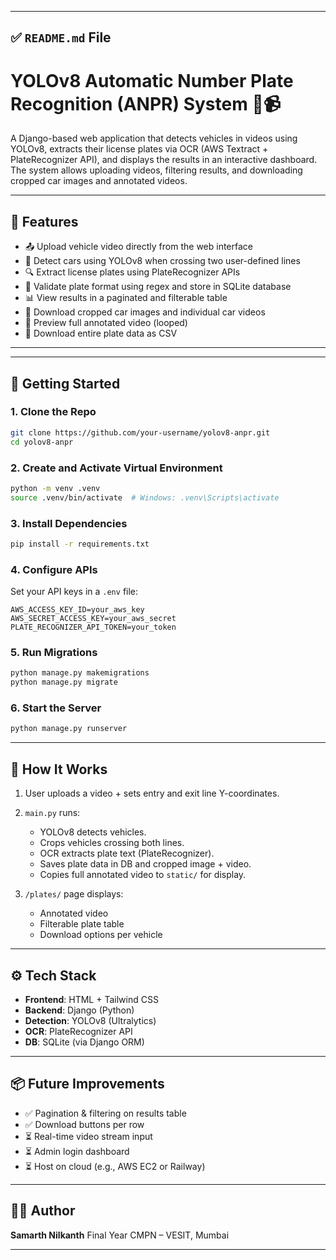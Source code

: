 
---

## ✅ `README.md` File


# YOLOv8 Automatic Number Plate Recognition (ANPR) System 🚗📹

A Django-based web application that detects vehicles in videos using YOLOv8, extracts their license plates via OCR (AWS Textract + PlateRecognizer API), and displays the results in an interactive dashboard. The system allows uploading videos, filtering results, and downloading cropped car images and annotated videos.

---

## 🔧 Features

- 📤 Upload vehicle video directly from the web interface
- 🎯 Detect cars using YOLOv8 when crossing two user-defined lines
- 🔍 Extract license plates using PlateRecognizer APIs
- 🧾 Validate plate format using regex and store in SQLite database
- 📊 View results in a paginated and filterable table
- 📸 Download cropped car images and individual car videos
- 🎥 Preview full annotated video (looped)
- 📂 Download entire plate data as CSV

---

---

## 🚀 Getting Started

### 1. Clone the Repo

```bash
git clone https://github.com/your-username/yolov8-anpr.git
cd yolov8-anpr
```

### 2. Create and Activate Virtual Environment

```bash
python -m venv .venv
source .venv/bin/activate  # Windows: .venv\Scripts\activate
```

### 3. Install Dependencies

```bash
pip install -r requirements.txt
```

### 4. Configure APIs

Set your API keys in a `.env` file:

```env
AWS_ACCESS_KEY_ID=your_aws_key
AWS_SECRET_ACCESS_KEY=your_aws_secret
PLATE_RECOGNIZER_API_TOKEN=your_token
```

### 5. Run Migrations

```bash
python manage.py makemigrations
python manage.py migrate
```

### 6. Start the Server

```bash
python manage.py runserver
```

---

## 🧪 How It Works

1. User uploads a video + sets entry and exit line Y-coordinates.
2. `main.py` runs:

   * YOLOv8 detects vehicles.
   * Crops vehicles crossing both lines.
   * OCR extracts plate text (PlateRecognizer).
   * Saves plate data in DB and cropped image + video.
   * Copies full annotated video to `static/` for display.
3. `/plates/` page displays:

   * Annotated video
   * Filterable plate table
   * Download options per vehicle

---

## ⚙️ Tech Stack

* **Frontend**: HTML + Tailwind CSS
* **Backend**: Django (Python)
* **Detection**: YOLOv8 (Ultralytics)
* **OCR**: PlateRecognizer API
* **DB**: SQLite (via Django ORM)

---

## 📦 Future Improvements

* ✅ Pagination & filtering on results table
* ✅ Download buttons per row
* ⏳ Real-time video stream input
* ⏳ Admin login dashboard
* ⏳ Host on cloud (e.g., AWS EC2 or Railway)

---

## 🧑‍💻 Author

**Samarth Nilkanth**
Final Year CMPN – VESIT, Mumbai

---
